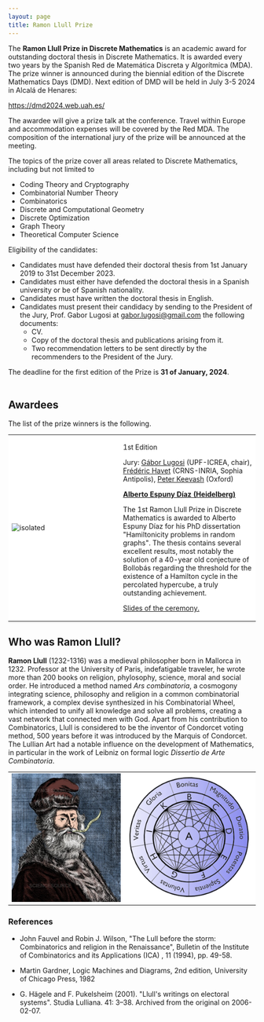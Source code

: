 ```yaml
---
layout: page
title: Ramon Llull Prize
---
```


The **Ramon Llull Prize in Discrete Mathematics** is an academic award for outstanding doctoral thesis in Discrete Mathematics. It is awarded every two years by the Spanish Red de Matemática Discreta y Algorítmica (MDA). The prize winner is announced during the biennial edition of the Discrete Mathematics Days (DMD). Next edition of DMD will be held in July 3-5 2024 in Alcalá de Henares: 

https://dmd2024.web.uah.es/

The awardee will give a prize talk at the conference. Travel within Europe and accommodation expenses will be covered by the Red MDA. The composition of the international jury of the prize will be announced at the meeting.  

The topics of the prize cover all areas related to Discrete Mathematics, including but not limited to

- Coding Theory and Cryptography
- Combinatorial Number Theory
- Combinatorics
- Discrete and Computational Geometry
- Discrete Optimization
- Graph Theory
- Theoretical Computer Science

Eligibility of the candidates:
* Candidates must have defended their doctoral thesis from 1st January 2019 to 31st December 2023.
* Candidates must either have defended the doctoral thesis in a Spanish university or be of Spanish nationality.
* Candidates must have written the doctoral thesis in English.
* Candidates must present their candidacy by sending to the President of the Jury, Prof. Gabor Lugosi at gabor.lugosi@gmail.com the following documents:
    *  CV.
    * Copy of the doctoral thesis and publications arising from it.
    * Two recommendation letters to be sent directly by the recommenders to the President of the Jury.

The deadline for the first edition of the Prize is **31 of January, 2024**. 
<br />
<br />


## Awardees
<a name="awardees"></a>

The list of the prize winners is the following.



<table style="border:0px;">
<colgroup>
       <col span="1" style="width: 45%;">
       <col span="1" style="width: 55%;">
    </colgroup>
<tr>
<td style="border:0px;background:white">  
<img src="Images/AED.png" alt="isolated" width="1000%"/>
</td>
<td style="border:0px;background:white">

<p>1st Edition</p>

<p> Jury: <a href="https://www.econ.upf.edu/~lugosi/">Gábor Lugosi</a> (UPF-ICREA, chair), <a href="https://www-sop.inria.fr/members/Frederic.Havet/">Frédéric Havet</a> (CRNS-INRIA, Sophia Antipolis), <a href="https://people.maths.ox.ac.uk/keevash/">Peter Keevash</a> (Oxford)</p>

<b><a href="https://sites.google.com/view/alberto-espuny-diaz/">Alberto Espuny Díaz (Heidelberg)</a></b>

<p>
The 1st Ramon Llull Prize in Discrete Mathematics is awarded to Alberto Espuny Díaz for his PhD dissertation "Hamiltonicity problems in random graphs".
The thesis contains several excellent results, most notably the solution of a 40-year old conjecture of Bollobás regarding the threshold for the existence of a Hamilton cycle in the percolated hypercube, a truly outstanding achievement.
</p>

<a href="RamonLlullPrize_announcement.pdf">Slides of the ceremony.</a>
</td>
</tr>
</table>



## Who was Ramon Llull?

**Ramon Llull** (1232-1316) was a medieval philosopher born in Mallorca in 1232. Professor at the University of Paris, indefatigable traveler, he wrote more than 200 books on religion, phylosophy, science, moral and social order. He introduced a method named *Ars combinatoria*, a cosmogony integrating science, philosophy and religion in a common combinatorial framework, a complex devise synthesized in his Combinatorial Wheel, which intended to unify all knowledge and solve all problems, creating a vast network that connected men with God. Apart from his contribution to Combinatorics, Llull is considered to be the inventor of Condorcet voting method, 500 years before it was introduced by the Marquis of Condorcet. The Lullian Art had a notable influence on the development of Mathematics, in particular in the work of Leibniz on formal logic *Dissertio de Arte Combinatoria*.  

<table style="border:0px;">
<tr>
<td style="border:0px;background:white">  
<img src="Images/RLL2.png" alt="isolated" width="100%"/>
</td>
<td style="border:0px;background:white">
<img src="Images/RLL1.png" alt="isolated" width="100%"/>
</td>
</tr>
</table>


### References


- John Fauvel and Robin J. Wilson, "The Lull before the storm: Combinatorics and religion in the Renaissance", Bulletin of the Institute of Combinatorics and its Applications (ICA) , 11 (1994), pp. 49-58.

- Martin Gardner, Logic Machines and Diagrams, 2nd edition, University of Chicago Press, 1982

- G. Hägele and F. Pukelsheim (2001). "Llull's writings on electoral systems". Studia Lulliana. 41: 3–38. Archived from the original on 2006-02-07.